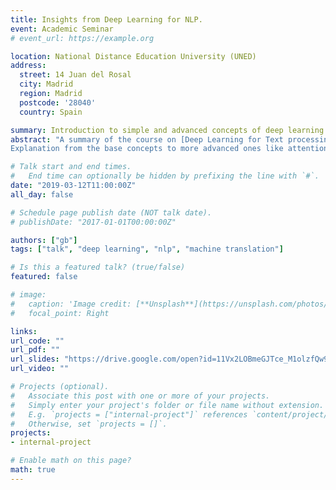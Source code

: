```yaml
---
title: Insights from Deep Learning for NLP.
event: Academic Seminar
# event_url: https://example.org

location: National Distance Education University (UNED)
address:
  street: 14 Juan del Rosal
  city: Madrid
  region: Madrid
  postcode: '28040'
  country: Spain

summary: Introduction to simple and advanced concepts of deep learning for natural language processing.
abstract: "A summary of the course on [Deep Learning for Text processing](/#merits), imparted by Eneko Agirre and Oier Lopez de Lacalle. 
Explanation from the base concepts to more advanced ones like attention, encoder/decoder architectures and machine translation."

# Talk start and end times.
#   End time can optionally be hidden by prefixing the line with `#`.
date: "2019-03-12T11:00:00Z"
all_day: false

# Schedule page publish date (NOT talk date).
# publishDate: "2017-01-01T00:00:00Z"

authors: ["gb"]
tags: ["talk", "deep learning", "nlp", "machine translation"]

# Is this a featured talk? (true/false)
featured: false

# image:
#   caption: 'Image credit: [**Unsplash**](https://unsplash.com/photos/bzdhc5b3Bxs)'
#   focal_point: Right

links:
url_code: ""
url_pdf: ""
url_slides: "https://drive.google.com/open?id=11Vx2LOBmeGJTce_M1olzfQw9L0_1ZFwV"
url_video: ""

# Projects (optional).
#   Associate this post with one or more of your projects.
#   Simply enter your project's folder or file name without extension.
#   E.g. `projects = ["internal-project"]` references `content/project/deep-learning/index.md`.
#   Otherwise, set `projects = []`.
projects:
- internal-project

# Enable math on this page?
math: true
---
```

